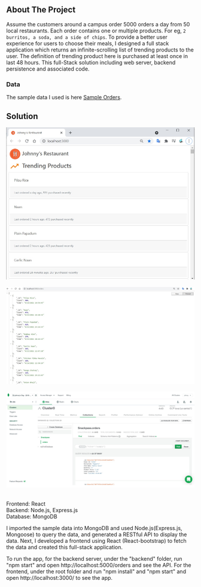 ## About The Project

Assume the customers around a campus order 5000 orders a day from 50 local restaurants. Each order contains one or multiple products. For eg, `2 burritos, a soda, and a side of chips`. To provide a better user experience for users to choose their meals, I designed a full stack application which returns an infinite-scrolling list of trending products to the user. The definition of trending product here is purchased at least once in last 48 hours. This full-Stack solution including web server, backend persistence and associated code.

### Data

The sample data I used is here [Sample Orders](https://docs.google.com/spreadsheets/d/1djJkH4IBVvqpRqLA-YkA36guOtpZw_3CIsPLpulbIJk/edit?usp=sharing).
 
## Solution

![image](App.jpg)<br /><br />
![image](API.jpg)<br /><br />
![image](DB.jpg)<br /><br />

Frontend: React <br />
Backend: Node.js, Express.js <br />
Database: MongoDB <br />

I imported the sample data into MongoDB and used Node.js(Express.js, Mongoose) to query the data, and generated a RESTful API to display the data. Next, I developed a frontend using React (React-bootstrap) to fetch the data and created this full-stack application.

To run the app, for the backend server,  under the "backend" folder, run "npm start" and open http://localhost:5000/orders and see the API. For the frontend, under the root folder and run "npm install" and "npm start" and open http://localhost:3000/ to see the app.
